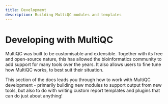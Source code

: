 ```yaml
---
title: Development
description: Building MultiQC modules and templates
---
```


# Developing with MultiQC

MultiQC was built to be customisable and extensible.
Together with its free and open-source nature, this has allowed
the bioinformatics community to add support for many tools over the years.
It also allows users to fine tune how MultiQC works, to best suit their situation.

This section of the docs leads you through how to work with MultiQC development -
primarily building new modules to support output from new tools, but also
to do with writing custom report templates and plugins that can do just about anything!

